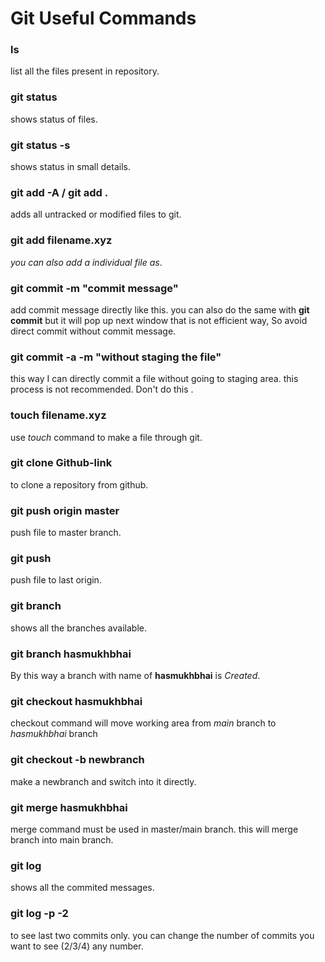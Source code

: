 # Git Useful Commands

### ls 
list all the files present in repository.

### git status
shows status of files. 

### git status -s
shows status in small details.

### git add -A / git add .
adds all untracked or modified files to git.

### git add filename.xyz
*you can also add a individual file as*.  

### git commit -m "commit message"
add commit message directly like this. 
you can also do the same with **git commit** but it will pop up next window that is not efficient way, So avoid direct commit without  commit message.

### git commit -a -m "without staging the file"
this way I can directly commit a file without going to staging area. this process is not recommended. Don't do this . 

### touch filename.xyz
use *touch* command to make a file through git.

### git clone Github-link
to clone a repository from github.

### git push origin master
push file to master branch. 

### git push 
push file to last origin.

### git branch
shows all the branches available.

### git branch hasmukhbhai
By this way a branch with name of **hasmukhbhai** is *Created*.

### git checkout hasmukhbhai
checkout command will move working area from *main* branch to *hasmukhbhai* branch

### git checkout -b newbranch
make a newbranch and switch into it directly.

### git merge hasmukhbhai
merge command must be used in master/main branch. this will merge branch into main branch.

### git log 
shows all the commited messages.

### git log -p -2
to see last two commits only. you can change the number of commits you want to see (2/3/4) any number.


